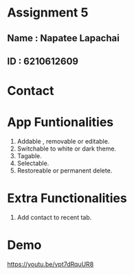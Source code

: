 # Assignment 5

## Name : Napatee Lapachai
## ID : 6210612609

# Contact

# App Funtionalities
1. Addable , removable or editable.
2. Switchable to white or dark theme.
3. Tagable.
4. Selectable.
5. Restoreable or permanent delete.

# Extra Functionalities
1. Add contact to recent tab.

# Demo
<https://youtu.be/vpt7dRquUR8>
